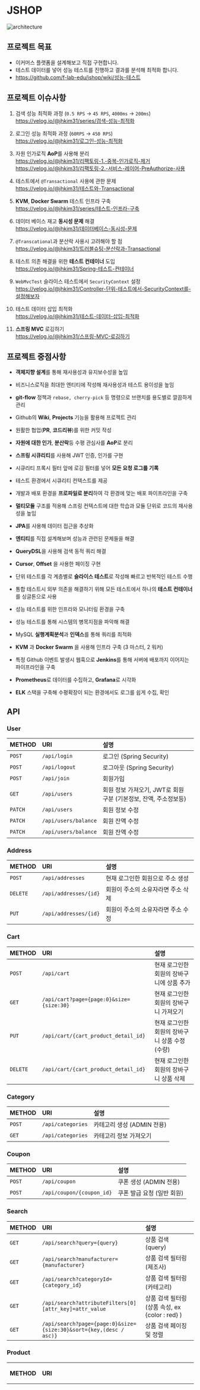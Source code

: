 # JSHOP

![architecture](/images/architecture.png)

## 프로젝트 목표

* 이커머스 플랫폼을 설계해보고 직접 구현합니다.
* 테스트 데이터를 넣어 성능 테스트를 진행하고 결과를 분석해 최적화 합니다.
* https://github.com/f-lab-edu/jshop/wiki/성능-테스트

## 프로젝트 이슈사항

1. 검색 성능 최적화 과정 (`0.5 RPS` -> `45 RPS`, `4000ms` -> `200ms`)    
   https://velog.io/@jhkim31/series/검색-성능-최적화


2. 로그인 성능 최적화 과정 (`60RPS` -> `450 RPS`)    
   https://velog.io/@jhkim31/로그인-성능-최적화


3. 자원 인가로직 **AoP**를 사용해 분리    
   https://velog.io/@jhkim31/리팩토링-1.-중복-인가로직-제거    
   https://velog.io/@jhkim31/리팩토링-2.-서비스-레이어-PreAuthorize-사용


4. 테스트에서 `@Transactional` 사용에 관한 문제    
   https://velog.io/@jhkim31/테스트와-Transactional


5. **KVM**, **Docker Swarm** 테스트 인프라 구축    
   https://velog.io/@jhkim31/series/테스트-인프라-구축


6. 데이터 베이스 재고 **동시성 문제** 해결   
   https://velog.io/@jhkim31/데이터베이스-동시성-문제


7. `@Transcational`과 분산락 사용시 고려해야 할 점    
   https://velog.io/@jhkim31/트러블슈팅-분산락과-Transactional


8. 테스트 의존 해결을 위한 **테스트 컨테이너** 도입   
   https://velog.io/@jhkim31/Spring-테스트-컨테이너


9. `WebMvcTest` 슬라이스 테스트에서 `SecurityContext` 설정     
   https://velog.io/@jhkim31/Controller-단위-테스트에서-SecurityContext를-설정해보자


10. 테스트 데이터 삽입 최적화  
    https://velog.io/@jhkim31/테스트-데이터-삽입-최적화


11. **스프링 MVC** 로깅하기   
    https://velog.io/@jhkim31/스프링-MVC-로깅하기

## 프로젝트 중점사항

* **객체지향 설계**를 통해 재사용성과 유지보수성을 높임
* 비즈니스로직을 최대한 엔티티에 작성해 재사용성과 테스트 용이성을 높임


* **git-flow** 정책과 `rebase, cherry-pick` 등 명령으로 브랜치를 용도별로 깔끔하게 관리
* Github의 **Wiki**, **Projects** 기능을 활용해 프로젝트 관리
* 원활한 협업(**PR**, **코드리뷰**)를 위한 커밋 작성


* **자원에 대한 인가**, **분산락**등 수평 관심사를 **AoP**로 분리
* **스프링 시큐리티**를 사용해 JWT 인증, 인가를 구현
* 시큐리티 프록시 필터 앞에 로깅 필터를 넣어 **모든 요청 로그를 기록**
* 테스트 환경에서 시큐리티 컨텍스트를 제공
* 개발과 배포 환경을 **프로파일로 분리**하여 각 환경에 맞는 배포 파이프라인을 구축
* **멀티모듈** 구조를 적용해 스프링 컨텍스트에 대한 학습과 모듈 단위로 코드의 재사용성을 높임


* **JPA**를 사용해 데이터 접근을 추상화
* **엔티티**를 직접 설계해보며 성능과 관련된 문제들을 해결
* **QueryDSL**을 사용해 검색 동적 쿼리 해결
* **Cursor**, **Offset** 을 사용한 페이징 구현


* 단위 테스트를 각 계층별로 **슬라이스 테스트**로 작성해 빠르고 반복적인 테스트 수행
* 통합 테스트시 외부 의존을 해결하기 위해 모든 테스트에서 하나의 **테스트 컨테이너**를 싱글톤으로 사용
* 성능 테스트를 위한 인프라와 모니터링 환경을 구축
* 성능 테스트를 통해 시스템의 병목지점을 파악해 해결
* MySQL **실행계획분석**과 **인덱스**를 통해 쿼리를 최적화


* **KVM** 과 **Docker Swarm** 을 사용해 인프라 구축 (3 마스터, 2 워커)
* 특정 Github 이벤트 발생시 웹훅으로 **Jenkins**를 통해 서버에 배포까지 이어지는 파이프라인을 구축
* **Prometheus**로 데이터를 수집하고, **Grafana**로 시각화
* **ELK** 스택을 구축해 수평확장이 되는 환경에서도 로그를 쉽게 수집, 확인

## API

### User

| METHOD  | URI                  | 설명                                       |
|:--------|:---------------------|:-----------------------------------------|
| `POST`  | `/api/login`         | 로그인 (Spring Security)                    |
| `POST`  | `/api/logout`        | 로그아웃 (Spring Security)                   |
| `POST`  | `/api/join`          | 회원가입                                     |
| `GET`   | `/api/users`         | 회원 정보 가져오기, JWT로 회원 구분 (기본정보, 잔액, 주소정보등) |
| `PATCH` | `/api/users`         | 회원 정보 수정                                 |
| `PATCH` | `/api/users/balance` | 회원 잔액 수정                                 |
| `PATCH` | `/api/users/balance` | 회원 잔액 수정                                 |

### Address

| METHOD   | URI                   | 설명                  |
|:---------|:----------------------|:--------------------|
| `POST`   | `/api/addresses`      | 현재 로그인한 회원으로 주소 생성  |
| `DELETE` | `/api/addresses/{id}` | 회원이 주소의 소유자라면 주소 삭제 |
| `PUT`    | `/api/addresses/{id}` | 회원이 주소의 소유자라면 주소 수정 |

### Cart

| METHOD   | URI                                      | 설명                          |
|:---------|:-----------------------------------------|:----------------------------|
| `POST`   | `/api/cart`                              | 현재 로그인한 회원의 장바구니에 상품 추가     |
| `GET`    | `/api/cart?page={page:0}&size={size:30}` | 현재 로그인한 회원의 장바구니 가져오기       |
| `PUT`    | `/api/cart/{cart_product_detail_id}`     | 현재 로그인한 회원의 장바구니 상품 수정 (수량) |
| `DELETE` | `/api/cart/{cart_product_detail_id}`     | 현재 로그인한 회원의 장바구니 상품 삭제      |

### Category

| METHOD | URI               | 설명                 |
|:-------|:------------------|:-------------------|
| `POST` | `/api/categories` | 카테고리 생성 (ADMIN 전용) |
| `GET`  | `/api/categories` | 카테고리 정보 가져오기       |

### Coupon

| METHOD | URI                       | 설명               |
|:-------|:--------------------------|:-----------------|
| `POST` | `/api/coupon`             | 쿠폰 생성 (ADMIN 전용) |
| `POST` | `/api/coupon/{coupon_id}` | 쿠폰 발급 요청 (일반 회원) |

### Search

| METHOD | URI                                                                | 설명                                   |
|:-------|:-------------------------------------------------------------------|:-------------------------------------|
| `GET`  | `/api/search?query={query}`                                        | 상품 검색 (query)                        |
| `GET`  | `/api/search?manufacturer={manufacturer}`                          | 상품 검색 필터링 (제조사)                      |
| `GET`  | `/api/search?categoryId={category_id}`                             | 상품 검색 필터링 (카테고리)                     |
| `GET`  | `/api/search?attributeFilters[0][attr_key]=attr_value`             | 상품 검색 필터링 (상품 속성, ex {color : red} ) |
| `GET`  | `/api/search?page={page:0}&size={size:30}&sort={key,(desc / asc)}` | 상품 검색 페이징 및 정렬                       |

### Product

| METHOD   | URI                                                     | 설명                      |
|:---------|:--------------------------------------------------------|:------------------------|
| `POST`   | `/api/products`                                         | 현재 로그인한 회원이 판매자라면 상품 생성 |
| `GET`    | `/api/products?page={page:0}&size={size:30}`            | 현재 로그인한 회원의 상품 정보 제공    |
| `POST`   | `/api/products/{product_id}/details`                    | 상품의 상세 상품 생성            |
| `PUT`    | `/api/products/{product_id}/details/{detail_id}`        | 상품의 상세 상품 수정            |
| `DELETE` | `/api/products/{product_id}/details/{detail_id}`        | 상품의 상세 상품 삭제            |
| `PATCH`  | `/api/products/{product_id}/details/{detail_id}/stocks` | 상품의 상세 상품 재고 수정         |

### Order

| METHOD   | URI                                                          | 설명                              |
|:---------|:-------------------------------------------------------------|:--------------------------------|
| `POST`   | `/api/orders`                                                | 주문 생성                           |
| `GET`    | `/api/orders?last_timestamp={last_timestamp}&size={size:10}` | 자신의 주문 정보 제공 (주문 시점을 키로 커서 페이징) |
| `GET`    | `/api/orders/{order_id}`                                     | (주문의 소유주라면) 주문 가져오기             |
| `DELETE` | `/api/orders/{order_id}`                                     | (주문의 소유주라면) 주문 삭제하기             |

## 스크린샷

### ERD

![img.png](images/erd.png)

### USECASE

![usecase.png](/images/usecase.png)

### 모니터링

![monitoring.png](images/monitoring.png)

### 로깅

![elk.png](images/elk.png)

### 성능 테스트 ( 최적화전 | + SQL 최적화 | + Redis 캐싱 )

<p align="center">   
   <img src="/images/perf_test1.png" width="30%" height="30%"/>
   <img src="/images/perf_test2.png" width="30%" height="30%"/>
   <img src="/images/perf_test3.png" width="30%" height="30%"/>
</p>